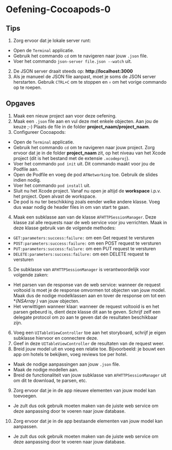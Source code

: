 # Oefening-Cocoapods-0
## Tips
1. Zorg ervoor dat je lokale server runt:
  - Open de `Terminal` applicatie.
  - Gebruik het commando `cd` om te navigeren naar jouw `.json` file.
  - Voer het commando `json-server file.json --watch` uit.
2. De JSON server draait steeds op: **http://localhost:3000**
3. Als je manueel de JSON file aanpast, moet je soms de JSON server herstarten. Gebruik `CTRL+C` om te stoppen en `↑` om het vorige commando op te roepen.

## Opgaves
1. Maak een nieuw project aan voor deze oefening.
2. Maak een `.json` file aan en vul deze met enkele objecten. Aan jou de keuze ;-) Plaats de file in de folder **project_naam/project_naam**.
3. Configureer Cocoapods:
  - Open de `Terminal` applicatie.
  - Gebruik het commando `cd` om te navigeren naar jouw project. Zorg ervoor dat je in de folder **project_naam** zit, op het niveau van het Xcode project (dit is het bestand met de extensie `.xcodeproj`).
  - Voer het commando `pod init` uit. Dit commando maakt voor jou de Podfile aan.
  - Open de Podfile en voeg de pod `AFNetworking` toe. Gebruik de slides indien nodig.
  - Voer het commando `pod install` uit.
  - Sluit nu het Xcode project. Vanaf nu open je altijd de **workspace** i.p.v. het project. Open alvast de workspace.
  - De pod is nu ter beschikking zoals eender welke andere klasse. Voeg dus waar nodig de header files in om van start te gaan.
4. Maak een subklasse aan van de klasse `AFHTTPSessionManager`. Deze klasse zal alle requests naar de web service voor jou verrichten. Maak in deze klasse gebruik van de volgende methodes:
  - `GET:parameters:success:failure:` om een Get request te versturen
  - `POST:parameters:success:failure:` om een POST request te versturen
  - `PUT:parameters:success:failure:` om een PUT request te versturen
  - `DELETE:parameters:success:failure:` om een DELETE request te versturen
5. De subklasse van `AFHTTPSessionManager` is verantwoordelijk voor volgende zaken:
  - Het parsen van de response van de web service: wanneer de request voltooid is moet je de response omvormen tot objecten van jouw model. Maak dus de nodige modelklassen aan en tover de response om tot een **(NSArray *)** van jouw objecten.
  - Het verwittigen wanneer klaar: wanneer de request voltooid is en het parsen gebeurd is, dient deze klasse dit aan te geven. Schrijf zelf een delegate protocol om zo aan te geven dat de resultaten beschikbaar zijn.
6. Voeg een `UITableViewController` toe aan het storyboard, schrijf je eigen subklasse hiervoor en connectere deze.
7. Geef in deze `UITableViewController` de resultaten van de request weer.
8. Breid jouw model uit en voeg een relatie toe. Bijvoorbeeld: je bouwt een app om hotels te bekijken, voeg reviews toe per hotel.
  - Maak de nodige aanpassingen aan jouw `.json` file.
  - Maak de nodige modellen aan.
  - Breid de functionaliteit van jouw subklasse van `AFHTTPSessionManager` uit om dit te download, te parsen, etc.
9. Zorg ervoor dat je in de app nieuwe elementen van jouw model kan toevoegen.
  - Je zult dus ook gebruik moeten maken van de juiste web service om deze aanpassing door te voeren naar jouw database.
10. Zorg ervoor dat je in de app bestaande elementen van jouw model kan aanpassen.
  - Je zult dus ook gebruik moeten maken van de juiste web service om deze aanpassing door te voeren naar jouw database.
